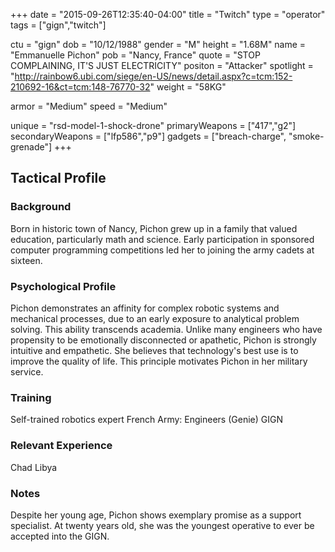+++
date = "2015-09-26T12:35:40-04:00"
title = "Twitch"
type = "operator"
tags = ["gign","twitch"]

ctu = "gign"
dob = "10/12/1988"
gender = "M"
height = "1.68M"
name = "Emmanuelle Pichon"
pob = "Nancy, France"
quote = "STOP COMPLAINING, IT'S JUST ELECTRICITY"
positon = "Attacker"
spotlight = "http://rainbow6.ubi.com/siege/en-US/news/detail.aspx?c=tcm:152-210692-16&ct=tcm:148-76770-32"
weight = "58KG"

armor = "Medium"
speed = "Medium"

unique = "rsd-model-1-shock-drone"
primaryWeapons = ["417","g2"]
secondaryWeapons = ["lfp586","p9"]
gadgets = ["breach-charge", "smoke-grenade"]
+++

## Tactical Profile

### Background

Born in historic town of Nancy, Pichon grew up in a family that valued education, particularly math and science. Early participation in sponsored computer programming competitions led her to joining the army cadets at sixteen.

### Psychological Profile

Pichon demonstrates an affinity for complex robotic systems and mechanical processes, due to an early exposure to analytical problem solving. This ability transcends academia. Unlike many engineers who have propensity to be emotionally disconnected or apathetic, Pichon is strongly intuitive and empathetic. She believes that technology's best use is to improve the quality of life. This principle motivates Pichon in her military service.

### Training

Self-trained robotics expert
French Army: Engineers (Genie)
GIGN

### Relevant Experience

Chad
Libya

### Notes

Despite her young age, Pichon shows exemplary promise as a support specialist. At twenty years old, she was the youngest operative to ever be accepted into the GIGN.
